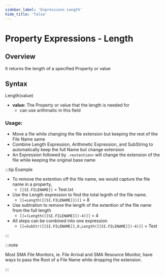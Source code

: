 ```yaml
---
sidebar_label: 'Expressions Length'
hide_title: 'false'
---
```


<head>
  <meta name="robots" content="noindex, nofollow" />
</head>

# Property Expressions - Length

## Overview 

It returns the length of a specified Property or value

## Syntax

Length(value)

* **value:** The Property or value that the length is needed for
  * can use arithmatic in this field

### Usage:

* Move a file while changing the file extension but keeping the rest of the File Name same
* Combine Length Expression, Arithmetic Expression, and SubString to automatically keep the full Name but change extension
* An Expression followed by ```.<extention>``` will change the extension of the file while keeping the original base name

:::tip Example

* To remove the extention off the file name, we would capture the file name in a property,
  * ```[[SI.FILENAME]]``` = Test.txt
* Use the Length expression to find the total legnth of the file name.
  * ```[[=Length([[SI.FILENAME]])]]``` = 8
* Use subtration to remove the length of the extention of the file name from the full length
  * ```[[=(Length([[SI.FILENAME]])-4)]]``` = 4
* All steps can be combined into one expression
  * ```[[=SubStr([[SI.FILENAME]],0,Length([[SI.FILENAME]])-4)]]``` = Test

:::

:::note

Most SMA File Monitors, ie. File Arrival and SMA Resource Monitor, have ways to pass the Root of a File Name while dropping the extension.

:::